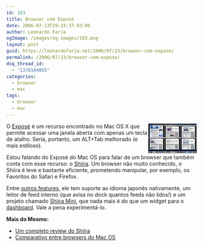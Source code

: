 ```yaml
---
id: 103
title: Browser com Exposé
date: 2006-07-23T19:33:37-03:00
author: Leonardo Faria
ogImage: /images/og-images/103.png
layout: post
guid: https://leonardofaria.net/2006/07/23/browser-com-expose/
permalink: /2006/07/23/browser-com-expose/
dsq_thread_id:
  - "1378144855"
categories:
  - browser
  - mac
tags:
  - browser
  - mac
---
```

<img src="/wp-content/uploads/2006/07/img_tabExpose.thumbnail.jpg" align="right" />

O [Exposé](http://www.apple.com/macosx/features/expose/) é um recurso encontrado no Mac OS X que permite acessar uma janela aberta com apenas um tecla de atalho. Seria, portanto, um ALT+Tab melhorado (e mais estiloso).

Estou falando do Exposé do Mac OS para falar de um browser que também conta com esse recurso: o [Shiira](http://hmdt-web.net/shiira/en). Um browser não muito conhecido, o Shiira é leve e bastante eficiente, prometendo manipular, por exemplo, os Favoritos do Safari e Firefox.

Entre [outros features](http://hmdt-web.net/shiira/screenshot/en), ele tem suporte ao idioma japonês nativamente, um leitor de feed interno (que avisa no dock quantos feeds não lidos!) e um projeto chamado [Shiira Mini](http://hmdt-web.net/shiira/mini/en), que nada mais é do que um widget para o [dashboard](http://www.apple.com/macosx/features/dashboard/). Vale a pena experimentá-lo.  

**Mais do Mesmo:**  

- [Um completo review do Shiira](http://mark.alittlenoise.com/blog/?p=22)  
- [Comparativo entre browsers do Mac OS](http://creativebits.org/fourth_mac_os_x_browser_test)
